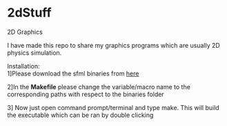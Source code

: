 # 2dStuff
2D Graphics

I have made this repo to share my graphics programs which are usually 2D physics simulation.


Installation:<br>
1]Please download the sfml binaries from [here](https://www.sfml-dev.org/download/sfml/2.5.1/)
<p>
2]In the <b>Makefile</b> please change the variable/macro name to the corresponding paths with respect to the binaries folder
</p>
3] Now just open command prompt/terminal and type make. This will build the executable which can be ran by double clicking